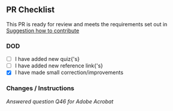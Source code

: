 ## PR Checklist

This PR is ready for review and meets the requirements set out
in [Suggestion how to contribute](CONTRIBUTING.md)

### DOD

- [ ] I have added new quiz{'s}
- [ ] I have added new reference link{'s}
- [x] I have made small correction/improvements

### Changes / Instructions

_Answered question Q46 for Adobe Acrobat_
